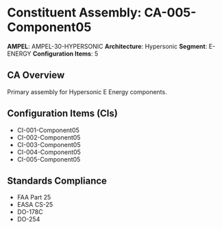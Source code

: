 # Constituent Assembly: CA-005-Component05

**AMPEL**: AMPEL-30-HYPERSONIC
**Architecture**: Hypersonic
**Segment**: E-ENERGY
**Configuration Items**: 5

## CA Overview
Primary assembly for Hypersonic E Energy components.

## Configuration Items (CIs)
- CI-001-Component05
- CI-002-Component05
- CI-003-Component05
- CI-004-Component05
- CI-005-Component05

## Standards Compliance
- FAA Part 25
- EASA CS-25
- DO-178C
- DO-254
